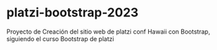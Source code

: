 # platzi-bootstrap-2023
Proyecto de Creación del sitio web de platzi conf Hawaii con Bootstrap, siguiendo el curso  Bootstrap de platzi
